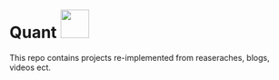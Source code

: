 # Quant <img src="https://media.giphy.com/media/JtBZm3Getg3dqxK0zP/giphy-downsized.gif" width="50px" />
This repo contains projects re-implemented from reaseraches, blogs, videos ect.   
